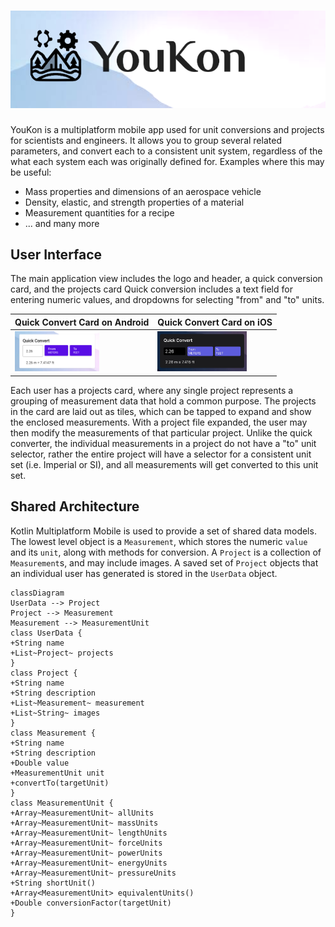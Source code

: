 # ![YouKon](assets/youkon_github_header.png)

YouKon is a multiplatform mobile app used for unit conversions and projects for scientists and engineers.
It allows you to group several related parameters, and convert each to a consistent unit system, regardless of the what each system each was originally defined for.
Examples where this may be useful:
- Mass properties and dimensions of an aerospace vehicle
- Density, elastic, and strength properties of a material
- Measurement quantities for a recipe
- ... and many more


## User Interface

The main application view includes the logo and header, a quick conversion card, and the projects card
Quick conversion includes a text field for entering numeric values, and dropdowns for selecting "from" and "to" units.

| Quick Convert Card on Android                    | Quick Convert Card on iOS                            |
|--------------------------------------------------|------------------------------------------------------|
| <img src='assets/quickConvert.png' height='64'> | <img src='assets/quickConvert-ios.jpg' height='64'> | 

Each user has a projects card, where any single project represents a grouping of measurement data that hold a common purpose.
The projects in the card are laid out as tiles, which can be tapped to expand and show the enclosed measurements. 
With a project file expanded, the user may then modify the measurements of that particular project.
Unlike the quick converter, the individual measurements in a project do not have a "to" unit selector, rather the entire project will have a selector for a consistent unit set (i.e. Imperial or SI), and all measurements will get converted to this unit set.


## Shared Architecture

Kotlin Multiplatform Mobile is used to provide a set of shared data models.
The lowest level object is a `Measurement`, which stores the numeric `value` and its `unit`, along with methods for conversion.
A `Project` is a collection of `Measurement`s, and may include images.
A saved set of `Project` objects that an individual user has generated is stored in the `UserData` object.

```mermaid
classDiagram
UserData --> Project
Project --> Measurement
Measurement --> MeasurementUnit
class UserData {
+String name
+List~Project~ projects
}
class Project {
+String name
+String description
+List~Measurement~ measurement
+List~String~ images
}
class Measurement {
+String name
+String description
+Double value
+MeasurementUnit unit
+convertTo(targetUnit)
}
class MeasurementUnit {
+Array~MeasurementUnit~ allUnits
+Array~MeasurementUnit~ massUnits
+Array~MeasurementUnit~ lengthUnits
+Array~MeasurementUnit~ forceUnits
+Array~MeasurementUnit~ powerUnits
+Array~MeasurementUnit~ energyUnits
+Array~MeasurementUnit~ pressureUnits
+String shortUnit()
+Array<MeasurementUnit> equivalentUnits()
+Double conversionFactor(targetUnit)
}
```

